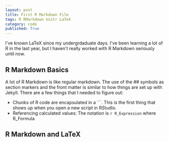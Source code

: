 ```yaml
---
layout: post
title: First R Markdown File
tags: R RMarkdown knitr LaTeX
category: code
published: True
---
```


I've known LaTeX since my undergrdaduate days. I've been learning a lot of R in the last year, but I haven't really worked with R Markdown seriously until now.

## R Markdown Basics

A lot of R Markdown is like regular markdown. The use of the ## symbols as section markers and the front matter is similar to how things are set up with Jekyll. There are a few things that I needed to figure out:

- Chunks of R code are encapsulated in a \`\`\`. This is the first thing that shows up when you open a new script in RStudio.  
- Referencing calculated values: The notation is `r R_Expression` where R_Formula

## R Markdown and LaTeX

## 


